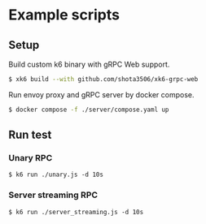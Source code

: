 # Example scripts

## Setup

Build custom k6 binary with gRPC Web support.

```bash
$ xk6 build --with github.com/shota3506/xk6-grpc-web
```

Run envoy proxy and gRPC server by docker compose.

```bash
$ docker compose -f ./server/compose.yaml up
```

## Run test

### Unary RPC

```
$ k6 run ./unary.js -d 10s
```

### Server streaming RPC

```
$ k6 run ./server_streaming.js -d 10s
```
